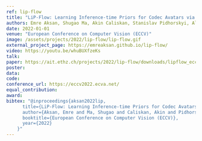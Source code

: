 ```yaml
---
ref: lip-flow
title: "LiP-Flow: Learning Inference-time Priors for Codec Avatars via Normalizing Flows in Latent Space"
authors: Emre Aksan, Shugao Ma, Akin Caliskan, Stanislav Pidhorskyi, Alexander Richard, Shih-En Wei, Jason Saragih, Otmar Hilliges
date: 2022-01-01
venue: "European Conference on Computer Vision (ECCV)"
image: /assets/projects/2022/lip-flow/lip-flow.gif
external_project_page: https://emreaksan.github.io/lip-flow/
video: https://youtu.be/whuBUXfzeKs
talk: 
paper: https://ait.ethz.ch/projects/2022/lip-flow/downloads/lipflow_eccv22.pdf
poster: 
data: 
code: 
conference_url: https://eccv2022.ecva.net/
equal_contribution: 
award: 
bibtex: "@inproceedings{aksan2022lip,
      title={LiP-Flow: Learning Inference-time Priors for Codec Avatars via Normalizing Flows in Latent Space},
      author={Aksan, Emre and Ma, Shugao and Caliskan, Akin and Pidhorskyi, Stanislav and Richard, Alexander and Wei, Shih-En and Saragih, Jason and Hilliges, Otmar},
      booktitle={European Conference on Computer Vision (ECCV)},
      year={2022}
    }"
---
```

